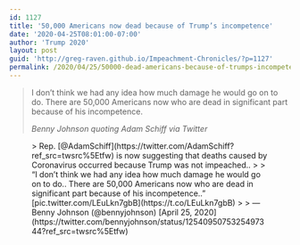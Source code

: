```yaml
---
id: 1127
title: '50,000 Americans now dead because of Trump’s incompetence'
date: '2020-04-25T08:01:00-07:00'
author: 'Trump 2020'
layout: post
guid: 'http://greg-raven.github.io/Impeachment-Chronicles/?p=1127'
permalink: /2020/04/25/50000-dead-americans-because-of-trumps-incompetence/
---
```


> I don’t think we had any idea how much damage he would go on to do. There are 50,000 Americans now who are dead in significant part because of his incompetence.
> 
> <cite>Benny Johnson quoting Adam Schiff via Twitter</cite>

<figure class="wp-block-embed is-type-rich is-provider-twitter wp-block-embed-twitter"><div class="wp-block-embed__wrapper">> Rep. [@AdamSchiff](https://twitter.com/AdamSchiff?ref_src=twsrc%5Etfw) is now suggesting that deaths caused by Coronavirus occurred because Trump was not impeached..  
>   
> “I don’t think we had any idea how much damage he would go on to do.. There are 50,000 Americans now who are dead in significant part because of his incompetence..” [pic.twitter.com/LEuLkn7gbB](https://t.co/LEuLkn7gbB)
> 
> — Benny Johnson (@bennyjohnson) [April 25, 2020](https://twitter.com/bennyjohnson/status/1254095075325497344?ref_src=twsrc%5Etfw)

<script async="" charset="utf-8" src="https://platform.twitter.com/widgets.js"></script></div></figure>